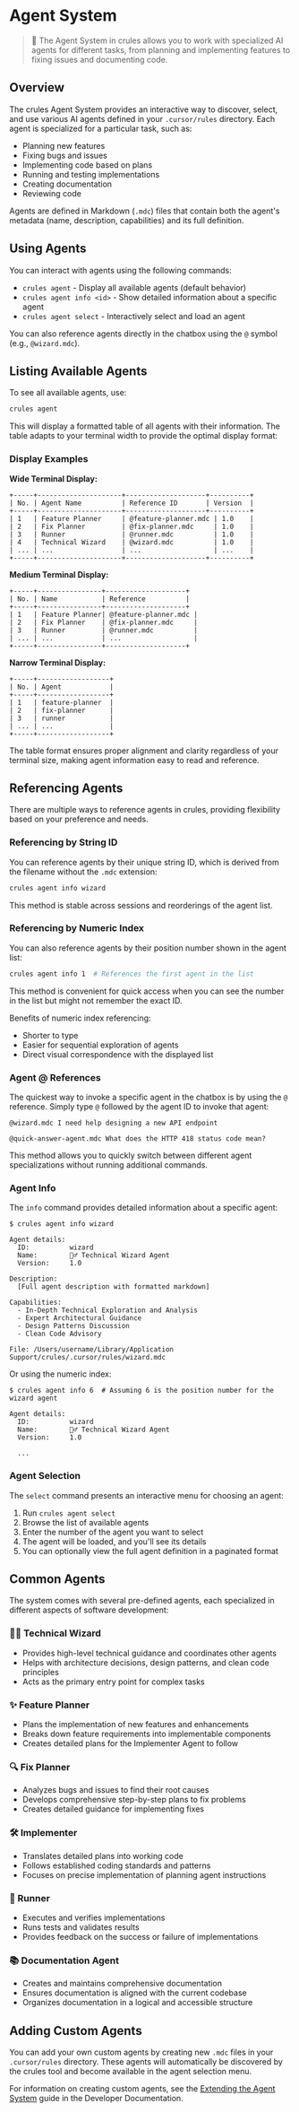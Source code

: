 # Agent System

> 🧠 The Agent System in crules allows you to work with specialized AI agents for different tasks, from planning and implementing features to fixing issues and documenting code.

## Overview

The crules Agent System provides an interactive way to discover, select, and use various AI agents defined in your `.cursor/rules` directory. Each agent is specialized for a particular task, such as:

- Planning new features 
- Fixing bugs and issues
- Implementing code based on plans
- Running and testing implementations
- Creating documentation
- Reviewing code

Agents are defined in Markdown (`.mdc`) files that contain both the agent's metadata (name, description, capabilities) and its full definition.

## Using Agents

You can interact with agents using the following commands:

- `crules agent` - Display all available agents (default behavior)
- `crules agent info <id>` - Show detailed information about a specific agent
- `crules agent select` - Interactively select and load an agent

You can also reference agents directly in the chatbox using the `@` symbol (e.g., `@wizard.mdc`).

## Listing Available Agents

To see all available agents, use:

```bash
crules agent
```

This will display a formatted table of all agents with their information. The table adapts to your terminal width to provide the optimal display format:

### Display Examples

**Wide Terminal Display:**
```
+-----+---------------------+--------------------+----------+
| No. | Agent Name          | Reference ID       | Version  |
+-----+---------------------+--------------------+----------+
| 1   | Feature Planner     | @feature-planner.mdc | 1.0    |
| 2   | Fix Planner         | @fix-planner.mdc     | 1.0    |
| 3   | Runner              | @runner.mdc          | 1.0    |
| 4   | Technical Wizard    | @wizard.mdc          | 1.0    |
| ... | ...                 | ...                  | ...    |
+-----+---------------------+--------------------+----------+
```

**Medium Terminal Display:**
```
+-----+----------------+--------------------+
| No. | Name           | Reference          |
+-----+----------------+--------------------+
| 1   | Feature Planner| @feature-planner.mdc |
| 2   | Fix Planner    | @fix-planner.mdc     |
| 3   | Runner         | @runner.mdc          |
| ... | ...            | ...                  |
+-----+----------------+--------------------+
```

**Narrow Terminal Display:**
```
+-----+------------------+
| No. | Agent            |
+-----+------------------+
| 1   | feature-planner  |
| 2   | fix-planner      |
| 3   | runner           |
| ... | ...              |
+-----+------------------+
```

The table format ensures proper alignment and clarity regardless of your terminal size, making agent information easy to read and reference.

## Referencing Agents

There are multiple ways to reference agents in crules, providing flexibility based on your preference and needs.

### Referencing by String ID

You can reference agents by their unique string ID, which is derived from the filename without the `.mdc` extension:

```bash
crules agent info wizard
```

This method is stable across sessions and reorderings of the agent list.

### Referencing by Numeric Index

You can also reference agents by their position number shown in the agent list:

```bash
crules agent info 1  # References the first agent in the list
```

This method is convenient for quick access when you can see the number in the list but might not remember the exact ID.

Benefits of numeric index referencing:
- Shorter to type
- Easier for sequential exploration of agents
- Direct visual correspondence with the displayed list

### Agent @ References

The quickest way to invoke a specific agent in the chatbox is by using the `@` reference. Simply type `@` followed by the agent ID to invoke that agent:

```
@wizard.mdc I need help designing a new API endpoint
```

```
@quick-answer-agent.mdc What does the HTTP 418 status code mean?
```

This method allows you to quickly switch between different agent specializations without running additional commands.

### Agent Info

The `info` command provides detailed information about a specific agent:

```
$ crules agent info wizard

Agent details:
  ID:          wizard
  Name:        🧙‍♂️ Technical Wizard Agent
  Version:     1.0

Description:
  [Full agent description with formatted markdown]

Capabilities:
  - In-Depth Technical Exploration and Analysis
  - Expert Architectural Guidance
  - Design Patterns Discussion
  - Clean Code Advisory

File: /Users/username/Library/Application Support/crules/.cursor/rules/wizard.mdc
```

Or using the numeric index:

```
$ crules agent info 6  # Assuming 6 is the position number for the wizard agent

Agent details:
  ID:          wizard
  Name:        🧙‍♂️ Technical Wizard Agent
  Version:     1.0
  
  ...
```

### Agent Selection

The `select` command presents an interactive menu for choosing an agent:

1. Run `crules agent select`
2. Browse the list of available agents
3. Enter the number of the agent you want to select
4. The agent will be loaded, and you'll see its details
5. You can optionally view the full agent definition in a paginated format

## Common Agents

The system comes with several pre-defined agents, each specialized in different aspects of software development:

### 🧙‍♂️ Technical Wizard
- Provides high-level technical guidance and coordinates other agents
- Helps with architecture decisions, design patterns, and clean code principles
- Acts as the primary entry point for complex tasks

### ✨ Feature Planner
- Plans the implementation of new features and enhancements
- Breaks down feature requirements into implementable components
- Creates detailed plans for the Implementer Agent to follow

### 🔍 Fix Planner
- Analyzes bugs and issues to find their root causes
- Develops comprehensive step-by-step plans to fix problems
- Creates detailed guidance for implementing fixes

### 🛠️ Implementer
- Translates detailed plans into working code
- Follows established coding standards and patterns
- Focuses on precise implementation of planning agent instructions

### 🏃 Runner
- Executes and verifies implementations
- Runs tests and validates results
- Provides feedback on the success or failure of implementations

### 📚 Documentation Agent
- Creates and maintains comprehensive documentation
- Ensures documentation is aligned with the current codebase
- Organizes documentation in a logical and accessible structure

## Adding Custom Agents

You can add your own custom agents by creating new `.mdc` files in your `.cursor/rules` directory. These agents will automatically be discovered by the crules tool and become available in the agent selection menu.

For information on creating custom agents, see the [Extending the Agent System](../developer-guide/extending-agents.md) guide in the Developer Documentation. 